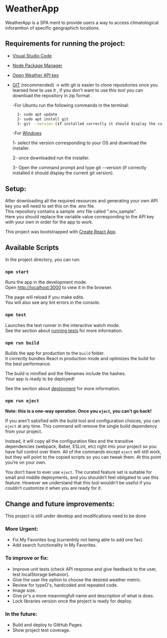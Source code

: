 # WeatherApp

WeatherApp is a SPA ment to provide users a way to access climatological inforamtion of specific geographich locations. 


## Requirements for running the project:

  * [Visual Studio Code](https://code.visualstudio.com)
  * [Node Package Manager](https://nodejs.org)
  * [Open Weather API key](https://openweathermap.org/)
  * [GIT](https://git-scm.com/) (recommended) -> with git is easier to clone repositories once you learned how to use it , if you don't want to use this tool you       can download the repository in zip format .

    -For Ubuntu run the following commands in the terminal:
    
    ```bash
      1- sudo apt update
      2- sudo apt install git
      3- git --version (if installed correctly it should display the current git version)
      ```

    -For [Windows](https://git-scm.com/download/win)
    
      1- select the version corresponding to your OS and download the installer.
      
      2- once downloaded run the installer.
      
      3- Open the command prompt and type git --version (if correctly installed it should display the current git version).
      
## Setup:

After downloading all the required resources and generating your own API key you will need to set this on the .env file.<br />
This repository contains a sample .env file called ".env_sample".<br /> 
Here you should replace the variable value corresponding to the API key with your own in order for the app to work.
      
      
This project was bootstrapped with [Create React App](https://github.com/facebook/create-react-app).

## Available Scripts

In the project directory, you can run:

### `npm start`

Runs the app in the development mode.<br />
Open [http://localhost:3000](http://localhost:3000) to view it in the browser.

The page will reload if you make edits.<br />
You will also see any lint errors in the console.

### `npm test`

Launches the test runner in the interactive watch mode.<br />
See the section about [running tests](https://facebook.github.io/create-react-app/docs/running-tests) for more information.

### `npm run build`

Builds the app for production to the `build` folder.<br />
It correctly bundles React in production mode and optimizes the build for the best performance.

The build is minified and the filenames include the hashes.<br />
Your app is ready to be deployed!

See the section about [deployment](https://facebook.github.io/create-react-app/docs/deployment) for more information.

### `npm run eject`

**Note: this is a one-way operation. Once you `eject`, you can’t go back!**

If you aren’t satisfied with the build tool and configuration choices, you can `eject` at any time. This command will remove the single build dependency from your project.

Instead, it will copy all the configuration files and the transitive dependencies (webpack, Babel, ESLint, etc) right into your project so you have full control over them. All of the commands except `eject` will still work, but they will point to the copied scripts so you can tweak them. At this point you’re on your own.

You don’t have to ever use `eject`. The curated feature set is suitable for small and middle deployments, and you shouldn’t feel obligated to use this feature. However we understand that this tool wouldn’t be useful if you couldn’t customize it when you are ready for it.


## Change and future improvements:

This project is still under develop and modifications need to be done

### More Urgent:

- Fix My Favorites bug (currentnly not being able to add one fav).
- Add search functionality in My Favorites.

### To improve or fix:

- Improve unit tests (check API response and give feedback to the user, test localStorage behavior).
- Give the user the option to choose the desired weather metric.
- Review for typeO's, hardcoded and repeated code.
- Image size.
- Give pr's a more meanningfull name and description of what is does.
- Lock libraries version once the project is ready for deploy.

### In the future:

- Build and deploy to GitHub Pages.
- Show project test coverage.


